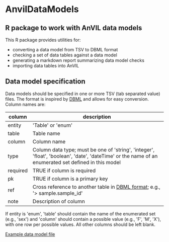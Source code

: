 # AnvilDataModels

## R package to work with AnVIL data models

This R package provides utilities for:

- converting a data model from TSV to DBML format
- checking a set of data tables against a data model
- generating a markdown report summarizing data model checks
- importing data tables into AnVIL

## Data model specification

Data models should be specified in one or more TSV (tab separated value) files. The format is inspired by [DBML](https://www.dbml.org/home/) and allows for easy conversion. Column names are:

column | description
--- | ---
entity | 'Table' or 'enum'
table | Table name
column | Column name
type | Column data type; must be one of 'string', 'integer', 'float', 'boolean', 'date', 'dateTime' or the name of an enumerated set defined in this model
required | TRUE if column is required
pk | TRUE if column is a primary key
ref | Cross reference to another table in [DBML format](https://www.dbml.org/docs/#relationships-foreign-key-definitions); e.g., '> sample.sample_id'
note | Description of column

If entity is 'enum', 'table' should contain the name of the enumerated set (e.g., 'sex') and 'column'
should contain a possible value (e.g., 'F', 'M', 'X'), with one row per possible values. All other columns should be left blank.

[Example data model file](inst/extdata/data_model.tsv)

